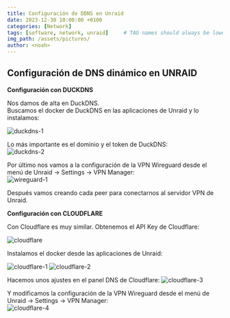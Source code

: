 ```yaml
---
title: Configuración de DDNS en Unraid
date: 2023-12-30 10:00:00 +0100
categories: [Network]
tags: [software, network, unraid]     # TAG names should always be lowercase
img_path: /assets/pictures/
author: <noah>
---
```

## Configuración de DNS dinámico en UNRAID  

**Configuración con DUCKDNS**

Nos damos de alta en DuckDNS.  
Buscamos el docker de DuckDNS en las aplicaciones de Unraid y lo instalamos:

![duckdns-1](duckdns-1.png)

Lo más importante es el dominio y el token de DuckDNS:  
![duckdns-2](duckdns-2.png)

Por último nos vamos a la configuración de la VPN Wireguard desde el menú de Unraid -> Settings -> VPN Manager:  
![wireguard-1](wireguard-1.png)

Después vamos creando cada peer para conectarnos al servidor VPN de Unraid.



**Configuración con CLOUDFLARE**

Con Cloudflare es muy similar. Obtenemos el API Key de Cloudflare:

![cloudflare](cloudflare.png)

Instalamos el docker desde las aplicaciones de Unraid:

![cloudflare-1](cloudflare-1.png)
![cloudflare-2](cloudflare-2.png)

Hacemos unos ajustes en el panel DNS de Cloudflare:
![cloudflare-3](cloudflare-3.png)

Y modificamos la configuración de la VPN Wireguard desde el menú de Unraid -> Settings -> VPN Manager:  
![cloudflare-4](cloudflare-4.png)

